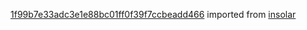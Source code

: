 [1f99b7e33adc3e1e88bc01ff0f39f7ccbeadd466](https://github.com/insolar/insolar/commit/1f99b7e33adc3e1e88bc01ff0f39f7ccbeadd466) imported from [insolar](https://github.com/insolar/insolar)

